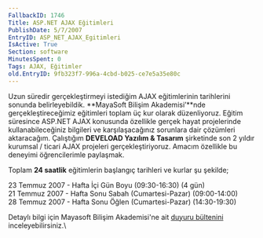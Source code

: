 ```yaml
---
FallbackID: 1746
Title: ASP.NET AJAX Eğitimleri
PublishDate: 5/7/2007
EntryID: ASP_NET_AJAX_Egitimleri
IsActive: True
Section: software
MinutesSpent: 0
Tags: AJAX, Eğitimler
old.EntryID: 9fb323f7-996a-4cbd-b025-ce7e5a35e80c
---
```

Uzun süredir gerçekleştirmeyi istediğim AJAX eğitimlerinin tarihlerini
sonunda belirleyebildik. **MayaSoft Bilişim Akademisi’**nde
gerçekleştireceğimiz eğitimleri toplam üç kur olarak düzenliyoruz.
Eğitim süresince ASP.NET AJAX konusunda özellikle gerçek hayat
projelerinde kullanabileceğiniz bilgileri ve karşılaşacağınız sorunlara
dair çözümleri aktaracağım. Çalıştığım **DEVELOAD Yazılım & Tasarım**
şirketinde son 2 yıldır kurumsal / ticari AJAX projeleri
gerçekleştiriyoruz. Amacım özellikle bu deneyimi öğrencilerimle
paylaşmak.

Toplam **24 saatlik** eğitimlerin başlangıç tarihleri ve kurlar şu
şekilde;

23 Temmuz 2007 - Hafta İçi Gün Boyu (09:30-16:30) (4 gün)\
21 Temmuz 2007 - Hafta Sonu Sabah (Cumartesi-Pazar) (09:00-14:00)\
28 Temmuz 2007 - Hafta Sonu Öğlen (Cumartesi-Pazar) (14:30-19:30)

Detaylı bilgi için Mayasoft Bilişim Akademisi'ne ait [duyuru
bültenini](http://www.mayasoft.com.tr/bulten/ajax/mayasoft.htm)
inceleyebilirsiniz.\


